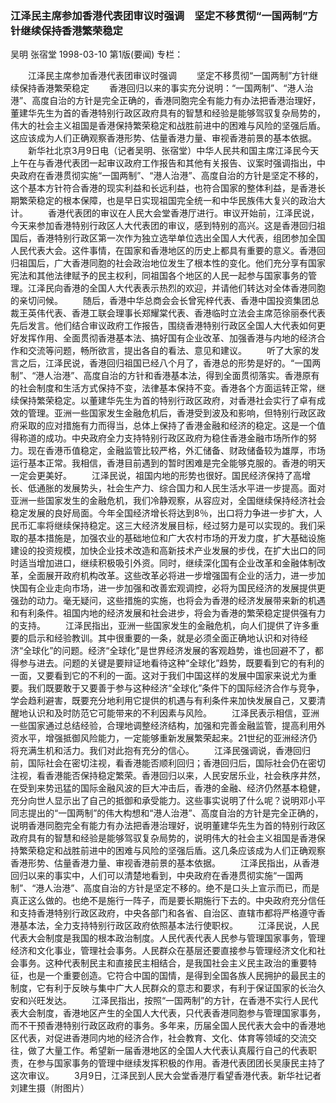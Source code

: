 ### 江泽民主席参加香港代表团审议时强调　坚定不移贯彻“一国两制”方针继续保持香港繁荣稳定
吴明  张宿堂
1998-03-10
第1版(要闻)
专栏：

　　江泽民主席参加香港代表团审议时强调
　　坚定不移贯彻“一国两制”方针继续保持香港繁荣稳定
　　香港回归以来的事实充分说明：“一国两制”、“港人治港”、高度自治的方针是完全正确的，香港同胞完全有能力有办法把香港治理好，董建华先生为首的香港特别行政区政府具有的智慧和经验是能够驾驭复杂局势的，伟大的社会主义祖国是香港保持繁荣稳定和战胜前进中的困难与风险的坚强后盾。这应该成为人们正确观察香港形势、估量香港力量、审视香港前景的基本依据。
　　新华社北京3月9日电（记者吴明、张宿堂）中华人民共和国主席江泽民今天上午在与香港代表团一起审议政府工作报告和其他有关报告、议案时强调指出，中央政府在香港贯彻实施“一国两制”、“港人治港”、高度自治的方针是坚定不移的，这个基本方针符合香港的现实利益和长远利益，也符合国家的整体利益，是香港长期繁荣稳定的根本保障，也是早日实现祖国完全统一和中华民族伟大复兴的政治大计。
　　香港代表团的审议在人民大会堂香港厅进行。审议开始前，江泽民说，今天来参加香港特别行政区人大代表团的审议，感到特别的高兴。这是香港回归祖国后，香港特别行政区第一次作为独立选举单位选出全国人大代表，组团参加全国人民代表大会。这件事情，在国家和香港地区的历史上都具有重要的意义。香港回归祖国后，广大香港同胞的社会政治地位发生了根本性的变化。他们充分享有国家宪法和其他法律赋予的民主权利，同祖国各个地区的人民一起参与国家事务的管理。江泽民向香港的全国人大代表表示热烈的欢迎，并请他们转达对全体香港同胞的亲切问候。
　　随后，香港中华总商会会长曾宪梓代表、香港中国投资集团总裁王英伟代表、香港工联会理事长郑耀棠代表、香港临时立法会主席范徐丽泰代表先后发言。他们结合审议政府工作报告，围绕香港特别行政区全国人大代表如何更好发挥作用、全面贯彻香港基本法、搞好国有企业改革、加强香港与内地的经济合作和交流等问题，畅所欲言，提出各自的看法、意见和建议。
　　听了大家的发言之后，江泽民说，香港回归祖国已经八个月了，香港总的形势是好的。“一国两制”、“港人治港”、高度自治的方针和香港基本法，得到全面贯彻落实。香港原有的社会制度和生活方式保持不变，法律基本保持不变。香港各个方面运转正常，继续保持繁荣稳定。以董建华先生为首的特别行政区政府，对香港社会实行了卓有成效的管理。亚洲一些国家发生金融危机后，香港受到波及和影响，但特别行政区政府采取的应对措施有力而得当，总体上保持了香港金融和经济的稳定。这是一个值得称道的成功。中央政府全力支持特别行政区政府为稳住香港金融市场所作的努力。现在香港币值稳定，金融监管比较严格，外汇储备、财政储备较为雄厚，市场运行基本正常。我相信，香港目前遇到的暂时困难是完全能够克服的。香港的明天一定会更美好。
　　江泽民说，祖国内地的形势也很好。国民经济保持了高增长、低通胀的发展势头，社会生产力、综合国力和人民生活水平进一步提高。面对亚洲一些国家发生的金融危机，我们冷静观察，从容应对，全国继续保持经济社会稳定发展的良好局面。今年全国经济增长将达到8％，出口将力争进一步扩大，人民币汇率将继续保持稳定。这三大经济发展目标，经过努力是可以实现的。我们采取的基本措施是，加强农业的基础地位和广大农村市场的开发力度，扩大基础设施建设的投资规模，加快企业技术改造和高新技术产业发展的步伐，在扩大出口的同时适当增加进口，继续积极吸引外资。同时，继续深化国有企业改革和金融体制改革，全面展开政府机构改革。这些改革必将进一步增强国有企业的活力，进一步加快国有企业走向市场，进一步加强和改善宏观调控，必将为国民经济的发展提供更强劲的动力。毫无疑问，这些措施的实施，也将会为香港的经济发展带来新的机遇和有利条件。祖国内地的经济发展和社会进步，将会为香港的繁荣稳定提供强有力的支持。
　　江泽民指出，亚洲一些国家发生的金融危机，向人们提供了许多重要的启示和经验教训。其中很重要的一条，就是必须全面正确地认识和对待经济“全球化”的问题。经济“全球化”是世界经济发展的客观趋势，谁也回避不了，都得参与进去。问题的关键是要辩证地看待这种“全球化”趋势，既要看到它的有利的一面，又要看到它的不利的一面。这对于我们中国这样的发展中国家来说尤为重要。我们既要敢于又要善于参与这种经济“全球化”条件下的国际经济合作与竞争，学会趋利避害，既要充分地利用它提供的机遇与有利条件来加快发展自己，又要清醒地认识和及时防范它可能带来的不利因素与风险。
　　江泽民表示相信，亚洲一些国家通过总结经验，合理地调整经济结构，加强和完善金融监管，提高利用外资水平，增强抵御风险能力，一定能够重新发展繁荣起来。21世纪的亚洲经济仍将充满生机和活力。我们对此抱有充分的信心。
　　江泽民强调说，香港回归前，国际社会在密切注视，看香港能否顺利回归；香港回归后，国际社会仍在密切注视，看香港能否保持稳定繁荣。香港回归以来，人民安居乐业，社会秩序井然，在受到来势迅猛的国际金融风波的巨大冲击后，香港的金融、经济仍然基本稳健，充分向世人显示出了自己的抵御和承受能力。这些事实说明了什么呢？说明邓小平同志提出的“一国两制”的伟大构想和“港人治港”、高度自治的方针是完全正确的，说明香港同胞完全有能力有办法把香港治理好，说明董建华先生为首的特别行政区政府具有的智慧和经验是能够驾驭复杂局势的，说明伟大的社会主义祖国是香港保持繁荣稳定和战胜前进中的困难与风险的坚强后盾。这几条应该成为人们正确观察香港形势、估量香港力量、审视香港前景的基本依据。
　　江泽民指出，从香港回归以来的事实中，人们可以清楚地看到，中央政府在香港贯彻实施“一国两制”、“港人治港”、高度自治的方针是坚定不移的。绝不是口头上宣示而已，而是真正这么做的。也绝不是施行一阵子，而是要长期施行下去的。中央政府充分信任和支持香港特别行政区政府，中央各部门和各省、自治区、直辖市都将严格遵守香港基本法，全力支持特别行政区政府依照基本法行使职权。
　　江泽民说，人民代表大会制度是我国的根本政治制度。人民代表代表人民参与管理国家事务，管理经济和文化事业，管理社会事务。人民群众在基层还要直接参与管理经济文化和社会事务。这种代表制民主和直接民主相结合，是我国社会主义民主政治的重要特征，也是一个重要创造。它符合中国的国情，是得到全国各族人民拥护的最民主的制度，它有利于反映与集中广大人民群众的意志和要求，有利于保证国家的长治久安和兴旺发达。
　　江泽民指出，按照“一国两制”的方针，在香港不实行人民代表大会制度，香港地区产生的全国人大代表，只代表香港同胞参与管理国家事务，而不干预香港特别行政区政府的事务。多年来，历届全国人民代表大会中的香港地区代表，对促进香港同内地的经济合作，社会教育、文化、体育等领域的交流交往，做了大量工作。希望新一届香港地区的全国人大代表认真履行自己的代表职责，在参与国家事务的管理中继续发挥积极的作用。香港代表团团长吴康民主持了这次审议。
　　3月9日，江泽民到人民大会堂香港厅看望香港代表。新华社记者刘建生摄（附图片）
